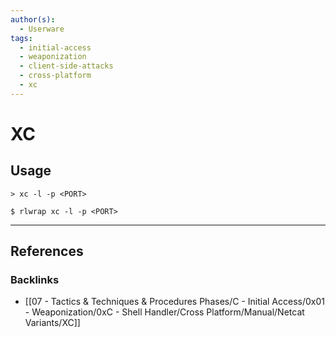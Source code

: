 ```yaml
---
author(s):
  - Userware
tags:
  - initial-access
  - weaponization
  - client-side-attacks
  - cross-platform
  - xc
---
```

# XC

## Usage

```
> xc -l -p <PORT>

$ rlwrap xc -l -p <PORT>
```

---
## References

### Backlinks

- [[07 - Tactics & Techniques & Procedures Phases/C - Initial Access/0x01 - Weaponization/0xC - Shell Handler/Cross Platform/Manual/Netcat Variants/XC]]